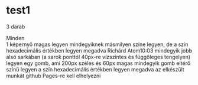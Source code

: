 # test1

3 darab <section>
Minden <section> 1 képernyő magas legyen
mindegyiknek másmilyen színe legyen, de a szín hexadecimális értékben legyen megadva
Richárd Atom10:03
mindegyik jobb alsó sarkában (a sarok ponttól  40px-re vízszintes és függőleges tengelyen) legyen egy gomb, ami 200px széles és 60px magas
mindegyik gomb eltérő színű legyen a szín hexadecimális értékben legyen megadva
az elkészült munkát github Pages-re kell elhelyezni